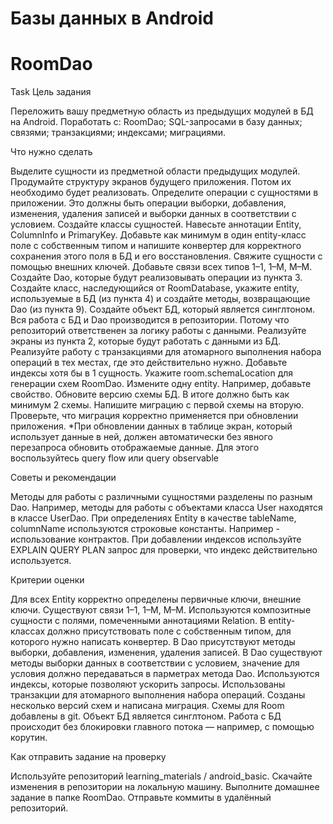 # Базы данных в Android
# RoomDao

Task
Цель задания 

Переложить вашу предметную область из предыдущих модулей в БД на Android. 
Поработать c: 
RoomDao; 
SQL-запросами в базу данных; 
связями; 
транзакциями; 
индексами; 
миграциями. 


Что нужно сделать 

Выделите сущности из предметной области предыдущих модулей. 
Продумайте структуру экранов будущего приложения. Потом их необходимо будет реализовать. 
Определите операции с сущностями в приложении. Это должны быть операции выборки, добавления, изменения, удаления записей и выборки данных в соответствии с условием. 
Создайте классы сущностей. 
Навесьте аннотации Entity, ColumnInfo и PrimaryKey. 
Добавьте как минимум в один entity-класс поле с собственным типом и напишите конвертер для корректного сохранения этого поля в БД и его восстановления. 
Свяжите сущности с помощью внешних ключей. 
Добавьте связи всех типов 1–1, 1–М, М–М. 
Создайте Dao, которые будут реализовывать операции из пункта 3. 
Создайте класс, наследующийся от RoomDatabase, укажите entity, используемые в БД (из пункта 4) и создайте методы, возвращающие Dao (из пункта 9). 
Создайте объект БД, который является синглтоном. 
Вся работа с БД и Dao производится в репозитории. Потому что репозиторий ответственен за логику работы с данными. 
Реализуйте экраны из пункта 2, которые будут работать с данными из БД. 
Реализуйте работу с транзакциями для атомарного выполнения набора операций в тех местах, где это действительно нужно. 
Добавьте индексы хотя бы в 1 сущность. 
Укажите room.schemaLocation для генерации схем RoomDao. 
Измените одну entity. Например, добавьте свойство. Обновите версию схемы БД. В итоге должно быть как минимум 2 схемы. 
Напишите миграцию с первой схемы на вторую. Проверьте, что миграция корректно применяется при обновлении приложения. 
*При обновлении данных в таблице экран, который использует данные в ней, должен автоматически без явного перезапроса обновить отображаемые данные. Для этого воспользуйтесь query flow или query observable 



Советы и рекомендации 

Методы для работы с различными сущностями разделены по разным Dao. Например, методы для работы с объектами класса User находятся в классе UserDao. 
При определениях Entity в качестве tableName, columnName используются строковые константы. Например - использование контрактов. 
При добавлении индексов используйте EXPLAIN QUERY PLAN запрос для проверки, что индекс действительно используется. 


Критерии оценки 

Для всех Entity корректно определены первичные ключи, внешние ключи. 
Существуют связи 1–1, 1–М, М–М. 
Используются композитные сущности с полями, помеченными аннотациями Relation. 
В entity-классах должно присутствовать поле с собственным типом, для которого нужно написать конвертер. 
В Dao присутствуют методы выборки, добавления, изменения, удаления записей. 
В Dao существуют методы выборки данных в соответствии с условием, значение для условия должно передаваться в парметрах метода Dao. 
Используются индексы, которые позволяют ускорить запросы. 
Использованы транзакции для атомарного выполнения набора операций. 
Созданы несколько версий схем и написана миграция. Схемы для Room добавлены в git. 
Объект БД является синглтоном. 
Работа с БД происходит без блокировки главного потока — например, с помощью корутин. 


Как отправить задание на проверку

Используйте репозиторий learning_materials / android_basic. 
Скачайте изменения в репозитории на локальную машину. 
Выполните домашнее задание в папке RoomDao. 
Отправьте коммиты в удалённый репозиторий. 
